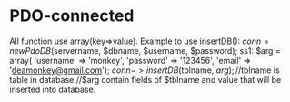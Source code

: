# PDO-connected
All function use array(key=>value).
Example to use insertDB():
$conn = new PdoDB($servername, $dbname, $username, $password);
ss1: $arg = array( 'username' => 'monkey',
              'password' => '123456',
              'email' => 'deamonkey@gmail.com');
    $conn->insertDB($tblname, $arg); //$tblname is table in database
                                    //$arg contain fields of $tblname and value that will be inserted into database.
